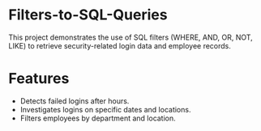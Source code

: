# Filters-to-SQL-Queries
This project demonstrates the use of SQL filters (WHERE, AND, OR, NOT, LIKE) to retrieve security-related login data and employee records. 

# Features
- Detects failed logins after hours.
- Investigates logins on specific dates and locations.
- Filters employees by department and location.
